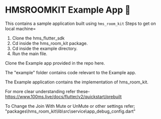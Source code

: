 
# HMSROOMKIT Example App 🚀


This contains a sample application built using `hms_room_kit`
Steps to get on local machine=
1. Clone the hms_flutter_sdk 
2. Cd inside the hms_room_kit package.
3. Cd inside the example directory.
4. Run the main file.

Clone the Example app provided in the repo here.

The "example" folder contains code relevant to the Example app.

The Example application contains the implementation of hms_room_kit.



For more clear understanding refer these-
https://www.100ms.live/docs/flutter/v2/quickstart/prebuilt


To Change the Join With Mute or UnMute or other settings refer;
"packages\hms_room_kit\lib\src\service\app_debug_config.dart"

 
